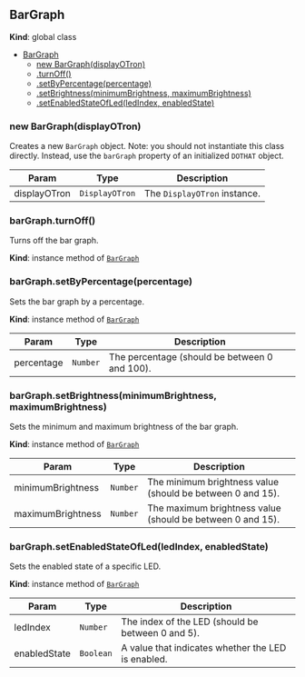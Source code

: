 <a name="BarGraph"></a>
## BarGraph
**Kind**: global class  

* [BarGraph](#BarGraph)
  * [new BarGraph(displayOTron)](#new_BarGraph_new)
  * [.turnOff()](#BarGraph+turnOff)
  * [.setByPercentage(percentage)](#BarGraph+setByPercentage)
  * [.setBrightness(minimumBrightness, maximumBrightness)](#BarGraph+setBrightness)
  * [.setEnabledStateOfLed(ledIndex, enabledState)](#BarGraph+setEnabledStateOfLed)

<a name="new_BarGraph_new"></a>
### new BarGraph(displayOTron)
Creates a new `BarGraph` object.
Note: you should not instantiate this class directly. Instead, use the `barGraph` property of an initialized `DOTHAT` object.


| Param | Type | Description |
| --- | --- | --- |
| displayOTron | <code>DisplayOTron</code> | The `DisplayOTron` instance. |

<a name="BarGraph+turnOff"></a>
### barGraph.turnOff()
Turns off the bar graph.

**Kind**: instance method of <code>[BarGraph](#BarGraph)</code>  
<a name="BarGraph+setByPercentage"></a>
### barGraph.setByPercentage(percentage)
Sets the bar graph by a percentage.

**Kind**: instance method of <code>[BarGraph](#BarGraph)</code>  

| Param | Type | Description |
| --- | --- | --- |
| percentage | <code>Number</code> | The percentage (should be between 0 and 100). |

<a name="BarGraph+setBrightness"></a>
### barGraph.setBrightness(minimumBrightness, maximumBrightness)
Sets the minimum and maximum brightness of the bar graph.

**Kind**: instance method of <code>[BarGraph](#BarGraph)</code>  

| Param | Type | Description |
| --- | --- | --- |
| minimumBrightness | <code>Number</code> | The minimum brightness value (should be between 0 and 15). |
| maximumBrightness | <code>Number</code> | The maximum brightness value (should be between 0 and 15). |

<a name="BarGraph+setEnabledStateOfLed"></a>
### barGraph.setEnabledStateOfLed(ledIndex, enabledState)
Sets the enabled state of a specific LED.

**Kind**: instance method of <code>[BarGraph](#BarGraph)</code>  

| Param | Type | Description |
| --- | --- | --- |
| ledIndex | <code>Number</code> | The index of the LED (should be between 0 and 5). |
| enabledState | <code>Boolean</code> | A value that indicates whether the LED is enabled. |
